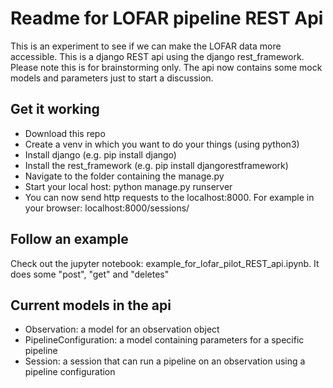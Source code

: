 # Readme for LOFAR pipeline REST Api
This is an experiment to see if we can make the LOFAR data more accessible.
This is a django REST api using the django rest_framework. Please note this is for brainstorming only. The api now contains some mock models and parameters just to start a discussion.

## Get it working
* Download this repo
* Create a venv in which you want to do your things (using python3)
* Install django (e.g. pip install django)
* Install the rest_framework (e.g. pip install djangorestframework)
* Navigate to the folder containing the manage.py
* Start your local host: python manage.py runserver
* You can now send http requests to the localhost:8000. For example in your browser: localhost:8000/sessions/

## Follow an example
Check out the jupyter notebook: example_for_lofar_pilot_REST_api.ipynb. It does some "post", "get" and "deletes"

## Current models in the api
* Observation: a model for an observation object
* PipelineConfiguration: a model containing parameters for a specific pipeline
* Session: a session that can run a pipeline on an observation using a pipeline configuration